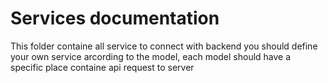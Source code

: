# Services documentation

This folder containe all service to connect with backend
you should define your own service arcording to the model, each model should have a specific place containe api request to server
